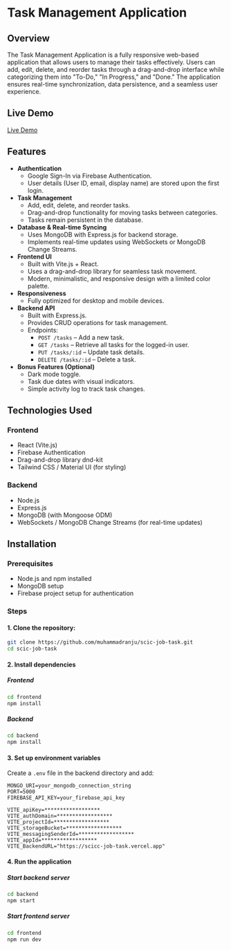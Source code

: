 # Task Management Application

## Overview

The Task Management Application is a fully responsive web-based application that allows users to manage their tasks effectively. Users can add, edit, delete, and reorder tasks through a drag-and-drop interface while categorizing them into "To-Do," "In Progress," and "Done." The application ensures real-time synchronization, data persistence, and a seamless user experience.

## Live Demo

[Live Demo](https://task-manager-9f8db.web.app)

## Features

- **Authentication**
  - Google Sign-In via Firebase Authentication.
  - User details (User ID, email, display name) are stored upon the first login.
- **Task Management**
  - Add, edit, delete, and reorder tasks.
  - Drag-and-drop functionality for moving tasks between categories.
  - Tasks remain persistent in the database.
- **Database & Real-time Syncing**
  - Uses MongoDB with Express.js for backend storage.
  - Implements real-time updates using WebSockets or MongoDB Change Streams.
- **Frontend UI**
  - Built with Vite.js + React.
  - Uses a drag-and-drop library for seamless task movement.
  - Modern, minimalistic, and responsive design with a limited color palette.
- **Responsiveness**
  - Fully optimized for desktop and mobile devices.
- **Backend API**
  - Built with Express.js.
  - Provides CRUD operations for task management.
  - Endpoints:
    - `POST /tasks` – Add a new task.
    - `GET /tasks` – Retrieve all tasks for the logged-in user.
    - `PUT /tasks/:id` – Update task details.
    - `DELETE /tasks/:id` – Delete a task.
- **Bonus Features (Optional)**
  - Dark mode toggle.
  - Task due dates with visual indicators.
  - Simple activity log to track task changes.

## Technologies Used

### Frontend

- React (Vite.js)
- Firebase Authentication
- Drag-and-drop library dnd-kit
- Tailwind CSS / Material UI (for styling)

### Backend

- Node.js
- Express.js
- MongoDB (with Mongoose ODM)
- WebSockets / MongoDB Change Streams (for real-time updates)

## Installation

### Prerequisites

- Node.js and npm installed
- MongoDB setup
- Firebase project setup for authentication

### Steps

#### 1. Clone the repository:

```bash
git clone https://github.com/muhammadranju/scic-job-task.git
cd scic-job-task
```

#### 2. Install dependencies

##### Frontend

```bash
cd frontend
npm install
```

##### Backend

```bash
cd backend
npm install
```

#### 3. Set up environment variables

Create a `.env` file in the backend directory and add:

```
MONGO_URI=your_mongodb_connection_string
PORT=5000
FIREBASE_API_KEY=your_firebase_api_key

VITE_apiKey=******************
VITE_authDomain=******************
VITE_projectId=******************
VITE_storageBucket=******************
VITE_messagingSenderId=******************
VITE_appId=******************
VITE_BackendURL="https://scicc-job-task.vercel.app"
```

#### 4. Run the application

##### Start backend server

```bash
cd backend
npm start
```

##### Start frontend server

```bash
cd frontend
npm run dev
```

<!--
## Folder Structure
```
root/
├── frontend/
│   ├── src/
│   │   ├── components/
│   │   ├── pages/
│   │   ├── App.js
│   │   ├── main.jsx
│   ├── public/
│   ├── package.json
│   ├── vite.config.js
├── backend/
│   ├── models/
│   ├── routes/
│   ├── controllers/
│   ├── server.js
│   ├── package.json
``` -->
